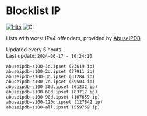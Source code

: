 # Blocklist IP

[![Hits](https://hits.seeyoufarm.com/api/count/incr/badge.svg?url=https%3A%2F%2Fgithub.com%2Fborestad%2Fblocklist-ip%2F&count_bg=%2379C83D&title_bg=%23555555&icon=&icon_color=%23E7E7E7&title=hits&edge_flat=false)](https://hits.seeyoufarm.com)  ![CI](https://img.shields.io/github/workflow/status/borestad/blocklist-ip/CI?style=flat-square)

Lists with worst IPv4 offenders, provided by [AbuseIPDB](https://www.abuseipdb.com/)

<!-- FOOTER-PLACEHOLDER -->
Updated every 5 hours<br>
Last update: `2024-06-17 - 10:24:10`
```
abuseipdb-s100-1d.ipset (23619 ip)
abuseipdb-s100-2d.ipset (27911 ip)
abuseipdb-s100-3d.ipset (31284 ip)
abuseipdb-s100-7d.ipset (39503 ip)
abuseipdb-s100-30d.ipset (61232 ip)
abuseipdb-s100-60d.ipset (83717 ip)
abuseipdb-s100-90d.ipset (107659 ip)
abuseipdb-s100-120d.ipset (127842 ip)
abuseipdb-s100-all.ipset (559759 ip)
```
